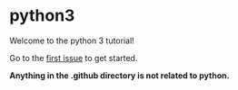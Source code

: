 # python3
Welcome to the python 3 tutorial!

Go to the [first issue](https://github.com/sophiakaterina5/python3/issues/1) to get started.

**Anything in the .github directory is not related to python.**
